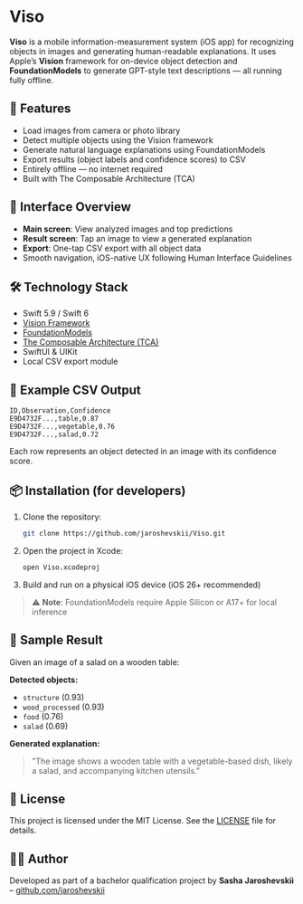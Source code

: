 # Viso

**Viso** is a mobile information-measurement system (iOS app) for recognizing objects in images and generating human-readable explanations. It uses Apple’s **Vision** framework for on-device object detection and **FoundationModels** to generate GPT-style text descriptions — all running fully offline.

## 🧠 Features

- Load images from camera or photo library
- Detect multiple objects using the Vision framework
- Generate natural language explanations using FoundationModels
- Export results (object labels and confidence scores) to CSV
- Entirely offline — no internet required
- Built with The Composable Architecture (TCA)

## 📱 Interface Overview

- **Main screen**: View analyzed images and top predictions
- **Result screen**: Tap an image to view a generated explanation
- **Export**: One-tap CSV export with all object data
- Smooth navigation, iOS-native UX following Human Interface Guidelines

## 🛠 Technology Stack

- Swift 5.9 / Swift 6
- [Vision Framework](https://developer.apple.com/documentation/vision/)
- [FoundationModels](https://developer.apple.com/machine-learning/)
- [The Composable Architecture (TCA)](https://github.com/pointfreeco/swift-composable-architecture)
- SwiftUI & UIKit
- Local CSV export module

## 📂 Example CSV Output

```csv
ID,Observation,Confidence
E9D4732F...,table,0.87
E9D4732F...,vegetable,0.76
E9D4732F...,salad,0.72
````

Each row represents an object detected in an image with its confidence score.

## 📦 Installation (for developers)

1. Clone the repository:

   ```bash
   git clone https://github.com/jaroshevskii/Viso.git
   ```

2. Open the project in Xcode:

   ```bash
   open Viso.xcodeproj
   ```

3. Build and run on a physical iOS device (iOS 26+ recommended)

> ⚠️ **Note**: FoundationModels require Apple Silicon or A17+ for local inference

## 🧪 Sample Result

Given an image of a salad on a wooden table:

**Detected objects:**

* `structure` (0.93)
* `wood_processed` (0.93)
* `food` (0.76)
* `salad` (0.69)

**Generated explanation:**

> "The image shows a wooden table with a vegetable-based dish, likely a salad, and accompanying kitchen utensils."

## 📃 License

This project is licensed under the MIT License. See the [LICENSE](./LICENSE.md) file for details.

## 👨‍💻 Author

Developed as part of a bachelor qualification project by
**Sasha Jaroshevskii** – [github.com/jaroshevskii](https://github.com/jaroshevskii)
